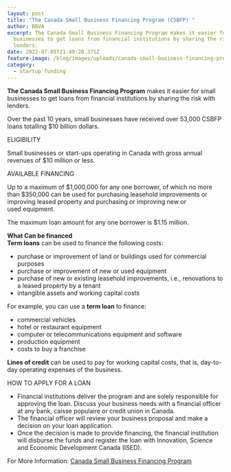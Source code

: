 ```yaml
---
layout: post
title: "The Canada Small Business Financing Program (CSBFP) "
author: BBVA
excerpt: The Canada Small Business Financing Program makes it easier for small
  businesses to get loans from financial institutions by sharing the risk with
  lenders.
date: 2022-07-05T21:49:28.375Z
feature-image: /blog/images/uploads/canada-small-business-financing-program.jpg
category:
  - startup funding
---
```

**The Canada Small Business Financing Program** makes it easier for small businesses to get loans from financial institutions by sharing the risk with lenders.

Over the past 10 years, small businesses have received over 53,000 CSBFP loans totalling $10 billion dollars.

ELIGIBILITY 

Small businesses or start-ups operating in Canada with gross annual revenues of $10 million or less.

AVAILABLE FINANCING 

Up to a maximum of $1,000,000 for any one borrower, of which no more than $350,000 can be used for purchasing leasehold improvements or improving leased property and purchasing or improving new or used equipment.

The maximum loan amount for any one borrower is $1.15 million.

**What Can be financed\
Term loans** can be used to finance the following costs:

* purchase or improvement of land or buildings used for commercial purposes
* purchase or improvement of new or used equipment
* purchase of new or existing leasehold improvements, i.e., renovations to a leased property by a tenant
* intangible assets and working capital costs

For example, you can use a **term loan** to finance:

* commercial vehicles
* hotel or restaurant equipment
* computer or telecommunications equipment and software
* production equipment
* costs to buy a franchise

**Lines of credit** can be used to pay for working capital costs, that is, day-to-day operating expenses of the business.

HOW TO APPLY FOR A LOAN

*  Financial institutions deliver the program and are solely responsible for approving the loan. Discuss your business needs with a financial officer at any bank, caisse populaire or credit union in Canada.
*  The financial officer will review your business proposal and make a decision on your loan application.
*  Once the decision is made to provide financing, the financial institution will disburse the funds and register the loan with Innovation, Science and Economic Development Canada (ISED).

For More Information: [Canada Small Business Financing Program](https://ised-isde.canada.ca/site/canada-small-business-financing-program/en)